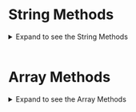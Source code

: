 
# String Methods

<details>

<summary>Expand to see the String Methods</summary>

<br>

## **indexOf()**

<details>

<summary>This method returns the index position of the first instance of the specified substring.</summary>

<br>

> ### syntax
>> #### **indexOf(searchElement)** <br>
>> #### **indexOf(searchElement, fromIndex)**
> ### return value type:
>> **number**
> ### return value: 
>> **index value**
> ### mutating method:
>> **false**

<br>

```js
const string = "Hello World";
console.log(string.indexOf("e")); ➞ 1
```

<br>

The method would return `-1` if the specified value is no present within the string.

<br>

```js
const string = "Hello World";
console.log(string.indexOf("f")); ➞ -1
```

<br>

A second *optional* argument can be passed into the method to indicate at which index position the search should start at ***(inclusive)***. In the example below, there are three **Ls**, one at index position 2, index position 3, and position 9. So when 4 is given as the second argument, the search starts at index position 4, and returns the next **L** it encoutners, which is at index of 9.

<br>

```js
const string = "Hello World";
console.log(string.indexOf("l", 4)); ➞ 9
```
</details>

<br>

## **lastIndexOf()**

<details>

<summary>This method returns the index position of the last instance of the specified substring.</summary>

<br>

> ### syntax
>> #### **lastIndexOf(searchElement)** <br>
>> #### **lastIndexOf(searchElement, fromIndex)**
> ### return value type:
>> **number**
> ### return value: 
>> **index value**
> ### mutating method:
>> **false**

<br>

> The method does the same as indexOf, but starts the search at the back of the string, and searches ***forwards***.

<br>

```js
const string = "Hello World";
console.log(string.indexOf("l")); ➞ 9
```

The method would return `-1` if the specified value is no present within the string.

```js
const string = "Hello World";
console.log(string.indexOf("f")); ➞ -1
```

A second *optional* argument can be passed into the method to indicate at which index position the search should start at ***(inclusive)***. In the example below, there are three `l`s, one at index position **2**, index position **3**, and position **9**. So when **4** is given as the second argument, the search starts at index position **4**, and returns the next `l` it encounters, which is at index of **3**.

```js
const string = "Hello World";
console.log(string.indexOf("l", 4)); ➞ 3
```
</details>

<br>

## **includes()**

<details>

<summary>This method performs a search through the string whether or not a substring is present within it.</summary>

<br>

> ### syntax:
>> **includes(searchString)** <br>
>> **includes(searchString, position)**
> ### return value type:
>> **boolean**
> ### mutating method:
>> **false**

<br>

An important thing to note is that the search `includes()` performs is ***case-sensitive***, so it might be prudent to change the string to an all uppercase or all lowercase string before using `includes()`.

<br>

```js
const string = "Hello World";
console.log(string.includes("Hello")); ➞ true
console.log(string.includes("hello")); ➞ false
```

<br>

An *optional* second argument can be passed through to indicate at which index position the search should begin; if no such argument is provided, it would default to 0.

<br>

```js
const string = "Hello World";
console.log(string.includes("H", 1)); ➞ false
```
</details>

<br>

## **slice()**

<details>

<summary>This method allows you to create a new string from a user-defined section of a string</summary>

<br>

> ### syntax:
>> **slice()** <br>
>> **slice(indexStart)** <br>
>> **slice(indexStart, indexEnd)**
> ### return value type:
>> **string**
> ### mutating method:
>> **false**

<br>

The method takes two arguments: the first one indicates at which index position the slicing should start *inclusively*, and the second one where it should end *exclusively*.

<br>

If no second argument is provided, the returned string would be a substring that starts from the index start and includes all characters until the end of the string.

<br>

**Example with no second argument:**

```js
const string = "0123456789";
console.log(string.slice(4)); ➞ "456789"
```

<br>

**Example with second argument:**

```js
const string = "0123456789";
console.log(string.slice(4, 8)); ➞ "4567"
```

<br>

If the argument provided is a negative value, the position is counted from the end of the string.

<br>

**Example with a negative value as an argument**

```js
const string = "0123456789";
console.log(string.slice(-0)); ➞ "0123456789"
```

```js
const string = "0123456789";
console.log(string.slice(-4)); ➞ "6789"
```

> Keep in mind that even when a negative value is provided, the process is still going from left to right, hence the `indexEnd` would still have to be greater than `indexStart`.

```js
const string = "0123456789";
console.log(string.slice(-4, -1)); ➞ "678"
```

</details>

<br>

## **toUpperCase()**

<details>

<summary>This method returns the calling string value converted to uppercase (the value will be converted to a string if it isn't one).</summary>

<br>

> ### syntax:
>> **toUpperCase()**
> ### return value:
>> **string**
> ### mutating method:
>> **false**

<br>

**Example of toUpperCase()**

```js
const string = "all lower cases";
console.log(toUpperCase(string)); ➞ "ALL LOWER CASES"
```

</details>

<br>

## **toLowerCase()**

<details>

<summary>This method returns the calling string value converted to lowercase (the value will be converted to a string if it isn't one).</summary>

<br>

> ### syntax:
>> **toLowerCase()**
> ### return value:
>> **string**
> ### mutating method:
>> **false**

<br>

**Example of toLowerCase()**

```js
const string = "ALL UPPER CASES";
console.log(toLowerCase(string)); ➞ "all upper cases"
```

</details>

<br>

## **trim()**

<details>

<summary>This method removes any white spaces that comes before the first character in the string and any that comes after the last character.</summary>

<br>

> ### syntax:
>> **trim()** <br>
>> **trimStart()** <br>
>> **trimEnd()**
> ### return value:
>> **string**
> ### mutating method:
>> **false**

<br>

This method doesn't take any arguments, and has two different variations to it: `trimStart()` and `trimEnd()`.

<br>

**Example of using trim**
```js
const string = "	Hello World		";
console.log(string.trim()); ➞ "Hello World"
```

<br>

**Example of using trimStart**
```js
const string = "	Hello World		";
console.log(string.trimStart()); ➞ "	Hello World"
```

<br>

**Example of using trimEnd**
```js
const string = "	Hello World		";
console.log(string.trimEnd()); ➞ "		Hello World"
```

</details>

<br>

## **charAt()**

<details>

<summary>This method returns a single character of a string at the specified index position.</summary>

<br>

> ### syntax:
>> **charAt(index)**
> ### return value type:
>> **string**
> ### mutating method:
>> **false**

<br>

Since strings can be thought of as *an array of characters*, you can access the individual characters by using the index number.

<br>

**Example of using charAt:**

```js
const string = "0123456789";
console.log(string.charAt(4)); ➞ "4"
const string2 = "Hello World";
console.log(string2.charAt(6)) ➞ "W";
```

</details>

<br>

## **charCodeAt()**

<details>

<summary>This method returns the UTF-8 code for the character at the specified index position.</summary>

<br>

> ### syntax:
>> **charCodeAt(index)**
> ### return value type:
>> **number**
> ### mutating method:
>> **false**

<br>

**Examples of using charCodeAt()**

```js
const string = "Lily";
console.log(string.charCodeAt(0)); ➞ 76
```

<br>

> Notice that when using `charCodeAt()` on a character that is of a different case(lower case or upper case), the number that is returned would be different.

<br>

```js
const string = "Lily";
console.log(string.charCodeAt(2)); ➞ 108
```

<br>

**See below for a chart of ASCII, which is a subset of UTF-8, but already contains most of the common characters used on a daily basis:**

![alt text](images/Screenshot%20from%202022-09-29%2016-41-51.png)


<br>

</details>

<br>

## **split()**

<details>

<summary>This method takes a string and returns it as an array.</summary>

<br>

> ### syntax:
>> **split()** <br>
>> **split(separator)** <br>
>> **split(separator, limit)**
> ### return value type:
>> **array**
> ### mutating method:
>> **false**

<br>

The method takes a string, and splits it (or takes the entire string if no separator is provided) into an array. The string is split by all matches to the separator **without** including the separator in the result.

<br>

Up to two arguments can be provided, but both are optional. The first argument is the `separator` argument, and this determines at which points the string is split into elements for the array.

<br>

**Example of `split()` without a separator:**

```js
const string = "We are survival machines";
console.log(string.split()); ➞ ["We are survival machines"]
```

<br>

**Example of `split()` with a white space as the separator, splitting the string by words:**

```js
const string = "We are survival machines";
console.log(string.split(" ")); ➞ ["We", "are", "survival", "machines"]
```

<br>

The second argument, the `limit`, determines how many elements are put into the array. Once the limit has been reached, all remaining elements are discarded.

<br>

**Example of `split()` with a `limit` argument:**

```js
const string = "We are survival machines";
console.log(string.split(" ", 2)); ➞ ["We", "are"]
```

</details>

<br>

</details>

<br>

# Array Methods

<details>

<summary>Expand to see the Array Methods</summary>

## **pop()**

<details>

<summary>This method extracts the last item inside an array and returns it.</summary>

<br>

> ### syntax:
>> **pop()**
> ### return value type:
>> **N/A**
> ### return value:
>> **last element of target array**
> ### mutating method:
>> **true**

<br>

The `pop()` method is a mutating method. It changes the contents and length of the target array. If you wish to extract the last element array without mutating it, consider using `slice()` instead. 

<br>

If `pop()` is used on an empty array, `undefined` will be returned.

<br>

> the `shift()` methods works in a similar way, but applies its effect to the **first** element of an array instead of the last.

**Example of the pop() method:**

```js
const movies = ["The Dark Knight", "Crouching Dragon, Hidden Tiger", "Mud"];
console.log(movies.pop()); ➞ "Mud"
```

</details>

<br>

## **push()**

<details>

<summary>This method adds one or more elements to the end of an array and returns the new length of the array.</summary>

<br>

> ### syntax:
>> **push(element0)** <br>
>> **push(element0, element1)** <br>
>> **push(element 0, element1, ..., elementN)**
> ### return value type:
>> **number**
> ### return value:
>> **new length of array**
> ### mutating method:
>> **true**

<br>

The `push()` method is a mutating method. It changes the contents and length of the target array.

<br>

> the `unshift()` methods works in a similar way, but applies its effect to the **beginning** of an array instead of the end.

<br>

**Example of the `push()` method:**

```js
const movies = ["The Dark Knight", "Crouching Dragon, Hidden Tiger", "Mud"];
console.log(movies.push("Dune")); ➞ 4
```

</details>

<br>

## **shift()**

<details>

<summary>This method extracts the first item inside an array and returns it.</summary>

<br>

> ### syntax:
>> **shift()**
> ### return value type:
>> **N/A**
> ### return value:
>> **first element of target array**
> ### mutating method:
>> **true**

<br>

The `shift()` method is a mutating method. It changes the contents and length of the target array. If you wish to extract the first element array without mutating it, consider using `slice()` instead.

<br>

If `shift()` is used on an empty array, `undefined` will be returned.

<br>

> the `pop()` methods works in a similar way, but applies its effect to the **last** element of an array instead of the first.

<br>

**Example of the shift() method:**

```js
const movies = ["The Dark Knight", "Crouching Dragon, Hidden Tiger", "Mud"];
console.log(movies.shift()); ➞ "The Dark Knight"
```

</details>

<br>

## **unshift()**

<details>

<summary>This method adds one or more elements to the start of an array and returns the new length of the array.</summary>

<br>

> ### syntax:
>> **unshift(element0)** <br>
>> **unshift(element0, element1)** <br>
>> **unshift(element 0, element1, ..., elementN)**
> ### return value type:
>> **number**
> ### return value:
>> **new length of array**
> ### mutating method:
>> **true**

<br>

The `unshift()` method is a mutating method. It changes the contents and length of the target array.

<br>

> the `push()` methods works in a similar way, but applies its effect to the **end** of an array instead of the beginning.

<br>

**Example of the `unshift()` method:**

```js
const movies = ["The Dark Knight", "Crouching Dragon, Hidden Tiger", "Mud"];
console.log(movies.unshift("Dune")); ➞ ["Dune", "The Dark Knight", "Crouching Dragon, Hidden Tiger", "Mud"]
```

</details>

<br>

## **splice()**

<details>

<summary>This method changes the contents and length of an array by removing or replace existing elements and/or adding new elements.</summary>

<br>

> ### syntax:
>> **splice(start)** <br>
>> **splice(start, deleCount)** <br>
>> **splice(start, deleCount, item1)** <br>
>> **splice(start, deleCount, item1, item2, itemN)**
> ### return value type:
>> **array**
> ### return value:
>> **array containing deleted elements**
> ### mutating method:
>> **true**

<br>

If only one single argument is provided, it would be taken as the argument `start`, and used to indicate where the ***splicing*** would begin. All elements that are after located at index positions after `start` would then be removed from the original array and returned as a new array.

<br>

**Example of using one single argument with `splice()`:**

```js
const numbers = [0, 1, 2, 3, 4, 5, 6];
console.log(numbers.splice(3)); ➞ [3, 4, 5, 6] // This is the returned array
console.log(numbers); ➞ [0, 1, 2] // The original array
```

<br>

When a second argument is provided, it would then become the ***number of elements to be removed***. All the elements between the start and end would be removed and returned as a new array, while the rest remain inside the original array.

<br>

**Example of using two arguments with `splice()`:**

```js
const numbers = [0, 1, 2, 3, 4, 5, 6];
console.log(numbers.splice(3, 2)); ➞ [3, 4] // This is the returned array
console.log(numbers); ➞ [0, 1, 2, 5, 6] // The original array
```

<br>

When a third argument is provided, it would then be whatever it is that needs to be inserted into the array at the indicated position (`start`). If you only wish to insert elements into an array without removing any, you can provide `0` as the second argument, in which case no element would be removed.

<br>

**Example of using three or more arguments with `splice()`, while *not* removing any elements:**

```js
const numbers = [0, 1, 2, 4, 5, 6];
console.log(numbers.splice(3, 0, 3)); ➞ [] // An empty array is returned, as no elements are removed
console.log(numbers); ➞ [0, 1, 2, 3, 4, 5, 6] // The original array
```
<br>

**Example of using three or more arguments with `splice()`, removing and replacing elements:**

```js
const numbers = [0, 1, 2, 8, 9, 5, 6];
console.log(numbers.splice(3, 2, 3, 4)); ➞ [8, 9] // // Returned array with removed elements
console.log(numbers); ➞ [0, 1, 2, 3, 4, 5, 6] // The original array
```

</details>

<br>

## **slice()**

<details>

<summary>This method copies a target array either in its entirety or a portion of it</summary>

<br>

> ### syntax:
>> **slice()** <br>
>> **slice(start)** <br>
>> **slice(start, end)**
> ### return value type:
>> **array**
> ### mutating method:
>> **false**

<br>

The `slice()` method creates a copy of an array, and depending on the arguments given, either copies the entire target array or just a portion or it. When no arguments are provided, the entire array is copied and returned.

<br>

**Example of using no arguments with the `slice()` method:**

```js
const array = [0, 1, 2, 3];
console.log(array.slice()); ➞ [0, 1, 2, 3]
```

<br>

If a single argument is given, it will be taken as the `start` argument. This indicateds at which ***index position*** the copying should begin (*inclusively*), and will copy everything that comes after it.

<br>

**Example of using a `start` argument with the `slice()` method:**

```js
const array = [0, 1, 2, 3];
console.log(array.slice(1)); ➞ [1, 2, 3]
```

<br>

If a second argument is given, it will be taken as the `end` argument, and it will indicated at which ***index position*** the copying should end (*exclusively*). 

<br>

**Example of using a `start` and an `end` argument with the `slice()` method:**

```js
const array = [0, 1, 2, 3];
console.log(array.slice(1, 3)); ➞ [1, 2] // 3 being at index position 3 is excluded
```

</details>

<br>

## **concat()**

<details>

<summary>This method is used to combine two or more arrays into one.</summary>

<br>

> ### syntax:
>> **concat()** <br>
>> **concat(value0)** <br>
>> **concat(value0, value1)** <br>
>> **concat(value0, value1, /* … ,*/ valueN)**
> ### return value type:
>> **array**
> ### return value:
>> **combined array**
> ### mutating method:
>> **false**

<br>

When using the `concat()` method without any arguments, you will simply be returned a copy of the array in its entirety.

<br>

**Example of using `concat()` with no arguments:**

```js
const array = [0, 1, 2, 3];
console.log(array.concat()); ➞ [0, 1, 2, 3]
```

<br>

When one or more values are provided, these would then become the elements that will be combined with the target array and returned to you, leaving the target array unchanged.

<br>

**Example of using `concat()` with arguments:**

```js
const array = [0, 1, 2, 3];
console.log(array.concat(4, 5)); ➞ [0, 1, 2, 3, 4, 5]
console.log(array) ➞ [0, 1, 2, 3] // The target array remains unchanged
```

**Example of combining two arrays with `concat()`:**

```js
const letters = ["a", "b", "c"];
const numbers = [1, 2, 3];

const alphaNumeric = letters.concat(numbers);
console.log(alphaNumeric); ➞ ['a', 'b', 'c', 1, 2, 3]
```

<br>

**Example of combining three arrays with `concat()`:**

```js
const num1 = [1, 2, 3];
const num2 = [4, 5, 6];
const num3 = [7, 8, 9];

const numbers = num1.concat(num2, num3);

console.log(numbers); ➞ [1, 2, 3, 4, 5, 6, 7, 8, 9]
```

</details>

<br>

## **reverse()**

<details>

<summary>This method reverses the order of any given array.</summary>

<br>

> ### syntax:
>> **reverse()**
> ### return value type:
>> **array**
> ### return value:
>> **reversed array**
> ### mutating method:
>> **true**

<br>

The `reverse()` method takes any given array, and reverses the order of the elements in the array. The original array is modified, and returned, ***no copy is made using this method***.

<br>

**Example of using `reverse()`:

```js
const array = [0, 1, 2, 3];
console.log(array.reverse()); ➞ [3, 2, 1, 0]

console.log(array); ➞ [3, 2, 1, 0] // The original array is modified as well
```

<br>

</details>

<br>

## **indexOf()**

<details>

<summary>This method searches through an array, and returns index position of the first instance of a matching elements</summary>

<br>

> ### syntax:
>> **indexOf(searchElement)** <br>
>> **indexOf(searchElement, fromIndex)**
> ### return value type:
>> **number**
> ### return value:
>> **index or -1 for non-existing elements**
> ### mutating method:
>> **false**

<br>

The `indexOf()` method requires at least one argument, the `searchElement` argument: what is it that you want to search for within the array?

<br>

Using `indexOf()` would always return the index position of the first instance of a match. In the example below, the second 2's position (index position 3) isn't presented, because there was a previous match.

<br>

**Example of using `indexOf()` with just one argument:**

```js
const array = [2, 9, 8, 2];
array.indexOf(2); ➞ 0
array.indexOf(7); ➞ -1 
```
> When the searched element isn't present within the array, `-1` is returned.

<br>

An optional second argument can be given, which would be the `fromIndex` argument: where within the array should the search begin?
This can be useful for when you want to find the index position of all instances of a certain `searchElement`. If there are multiple `a`s inside an array, and you want to find the position for all of them, the example below can be helpful.

<br>

**Example of using a `While Loop` combined with `indexOf()`:**

```js
const indices = [];
const array = ['a', 'b', 'a', 'c', 'a', 'd'];
const element = 'a';
let idx = array.indexOf(element);
while (idx !== -1) {
  indices.push(idx);
  idx = array.indexOf(element, idx + 1);
}
console.log(indices); ➞ [0, 2, 4]
```

</details>

<br>

## **join()**

<details>

<summary>This method creates and returns a new string by concatenating all of the elements in an array, separated by commas or a specified separator string.</summary>

<br>

> ### syntax:
>> **join()** <br>
>> **join(separator)**
> ### return value type:
>> **string**
> ### return value:
>> **elements from an array concatenated into a string**
> ### mutating method:
>> **false**

<br>

The `separator` specifies a string to separate each pair of adjacent elements of the array.
> - If omitted, the array elements are separated with a comma (","). 
> - If separator is an empty string, all elements are joined without any characters in between them.

<br>

```js
const a = ['Wind', 'Water', 'Fire'];
a.join();       ➞ 'Wind,Water,Fire'
a.join(', ');   ➞ 'Wind, Water, Fire'
a.join(' + ');  ➞ 'Wind + Water + Fire'
a.join('');     ➞ 'WindWaterFire'
```

</details>

<br>

## **includes()**

<details>

<summary>This method determines whether an array includes a certain value among its entries, returning true or false as appropriate.</summary>

<br>

> ### syntax:
>> **includes(searchElement)** <br>
>> **includes(searchElement, fromIndex)**
> ### return value type:
>> **boolean**
> ### mutating method:
>> **false**

<br>

The `includes()` method requires at least one argument, the `searchElement` argument: what is it that you want to search for within the array?

<br>

**Examples of using `includes()` with one argument:**

```js
[1, 2, 3].includes(2)         ➞ true
[1, 2, 3].includes(4)         ➞ false
[1, 2, NaN].includes(NaN)     ➞ true
["1", "2", "3"].includes(3)   ➞ false
```

<br>

An optional second argument can be given, which would be the `fromIndex` argument: where within the array should the search begin?

<br>

**Examples of using `includes()` with a second argument:**

```js
[1, 2, 3].includes(3, 3)  ➞ false
[1, 2, 3].includes(3, -1) ➞ true
```

<br>

> If `fromIndex` is greater than or equal to the length of the array, false is returned. The array will not be searched.

</details>

<br>

## **sort()**

<details>

<summary>This method sorts the elements of an array and returns the same array, now sorted.</summary>

<br>


> ### syntax:
>> **sort() ➞ Functionless** <br>
>> **sort((a, b) => { } ) ➞ Arrow function** <br>
>> **sort(compareFn) ➞ Compare function** <br>
>> **sort(function compareFn(a, b) { }) ➞ Inline compare function**
> ### return value type:
>> **array**
> ### return value:
>> **sorted array**
> ### mutating method:
>> **true**

<br>

The default sort order is ascending, built upon converting the elements into strings, then comparing their sequences of UTF-16 code units values. When using the `sort()` method without using a function, then the array will be sorted in lexicographical order.

<br>

**Example of `sort()` using no function:**

```js
const array = [65, 78, 9, 11, 2, 0, 12];
array.sort();
console.log(array); ➞ [0, 11, 12, 2, 65, 78,  9] // Because it is sorted lexicographically, numbers don't sort quite the way we want
```

<br>

To sort an array of numbers, we'll have to add a function to it to define how the array should be sorted.

<br>

**The table below outlines how any two numbers will be sorted in relation to each other depending on the outcome of the function.**

<br>

| compareFn(a, b) return value | sort order                     |
|------------------------------|--------------------------------|
| > 0                          | sort a after b                 |
| < 0                          | sort a before b                |
| === 0                        | keep original order of a and b |

> For example, if `a - b` is greater than 0, then `a` would be placed behind `b`.

<br>

**Example of the `sort()` method with an arrow function, sorting in ascending order:**

```js
const array = [65, 78, 9, 11, 2, 0, 12];
array.sort((a, b) => a - b);
console.log(array); ➞ [0,  2,  9, 11, 12, 65, 78]
```

<br>

**Example of the `sort()` method with an arrow function, sorting in descending order:**

```js
const array = [65, 78, 9, 11, 2, 0, 12];
array.sort((a, b) => b - a);
console.log(array); ➞ [78, 65, 12, 11, 9,  2,  0]
```

</details>

<br>

## **toString()**


<details>

<summary>This method takes an array, and converts it into a string, combining the different elements using the join method.</summary>

<br>

> ### syntax:
>> **toString()**
> ### return value type:
>> **string**
> ### mutating method:
>> **false**

<br>

**Example of using the `toString()` method:**

```js
const array1 = [1, 2, 'a', '1a'];
console.log(array1.toString()); ➞ "1,2,a,1a"
```

</details>

</details>